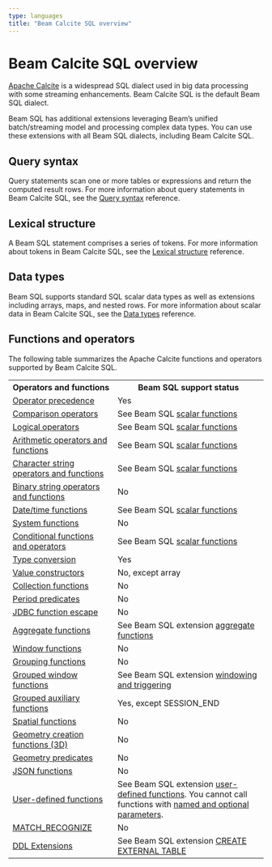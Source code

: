 ```yaml
---
type: languages
title: "Beam Calcite SQL overview"
---
```

<!--
Licensed under the Apache License, Version 2.0 (the "License");
you may not use this file except in compliance with the License.
You may obtain a copy of the License at

http://www.apache.org/licenses/LICENSE-2.0

Unless required by applicable law or agreed to in writing, software
distributed under the License is distributed on an "AS IS" BASIS,
WITHOUT WARRANTIES OR CONDITIONS OF ANY KIND, either express or implied.
See the License for the specific language governing permissions and
limitations under the License.
-->
# Beam Calcite SQL overview

[Apache Calcite](https://calcite.apache.org) is a widespread SQL dialect used in
big data processing with some streaming enhancements. Beam Calcite SQL is the default Beam SQL dialect.

Beam SQL has additional extensions leveraging Beam’s unified batch/streaming model and processing complex data types. You can use these extensions with all Beam SQL dialects, including Beam Calcite SQL.

## Query syntax
Query statements scan one or more tables or expressions and return the computed result rows. For more information about query statements in Beam Calcite SQL, see the [Query syntax](/documentation/dsls/sql/calcite/query-syntax) reference.

## Lexical structure 
A Beam SQL statement comprises a series of tokens. For more information about tokens in Beam Calcite SQL, see the [Lexical structure](/documentation/dsls/sql/calcite/lexical) reference.

## Data types
Beam SQL supports standard SQL scalar data types as well as extensions including arrays, maps, and nested rows. For more information about scalar data in Beam Calcite SQL, see the [Data types](/documentation/dsls/sql/calcite/data-types) reference.

## Functions and operators  
The following table summarizes the Apache Calcite functions and operators supported by Beam Calcite SQL.

<table class="table-bordered table-striped">
  <tr><th>Operators and functions</th><th>Beam SQL support status</th></tr>
<tr><td><a href="https://calcite.apache.org/docs/reference.html#operator-precedence">Operator precedence</a></td><td>Yes</td></tr>
<tr><td><a href="https://calcite.apache.org/docs/reference.html#comparison-operators">Comparison operators</a></td><td class="style1">See Beam SQL <a href="/documentation/dsls/sql/calcite/scalar-functions/#comparison-functions-and-operators">scalar functions</a></td></tr>
<tr><td><a href="https://calcite.apache.org/docs/reference.html#logical-operators">Logical operators</a></td><td>See Beam SQL <a href="/documentation/dsls/sql/calcite/scalar-functions/#logical-functions-and-operators">scalar functions</a></td></tr>
<tr><td><a href="https://calcite.apache.org/docs/reference.html#arithmetic-operators-and-functions">Arithmetic operators and functions</a></td><td>See Beam SQL <a href="/documentation/dsls/sql/calcite/scalar-functions/#arithmetic-expressions">scalar functions</a></td></tr>
<tr><td><a href="https://calcite.apache.org/docs/reference.html#character-string-operators-and-functions">Character string operators and functions</a></td><td>See Beam SQL <a href="/documentation/dsls/sql/calcite/scalar-functions/#string-functions">scalar functions</a></td></tr>
<tr><td><a href="https://calcite.apache.org/docs/reference.html#binary-string-operators-and-functions">Binary string operators and functions</a></td><td>No</td></tr>
<tr><td><a href="https://calcite.apache.org/docs/reference.html#datetime-functions">Date/time functions</a></td><td>See Beam SQL <a href="/documentation/dsls/sql/calcite/scalar-functions/#date-functions">scalar functions</a></td></tr>
<tr><td><a href="https://calcite.apache.org/docs/reference.html#system-functions">System functions</a></td><td>No</td></tr>
<tr><td><a href="https://calcite.apache.org/docs/reference.html#conditional-functions-and-operators">Conditional functions and operators</a></td><td>See Beam SQL <a href="/documentation/dsls/sql/calcite/scalar-functions/#conditional-functions">scalar functions</a></td></tr>
<tr><td><a href="https://calcite.apache.org/docs/reference.html#type-conversion">Type conversion</a></td><td>Yes</td></tr>
<tr><td><a href="https://calcite.apache.org/docs/reference.html#value-constructors">Value constructors</a></td><td>No, except array</td></tr>
<tr><td><a href="https://calcite.apache.org/docs/reference.html#collection-functions">Collection functions</a></td><td>No</td></tr>
<tr><td><a href="https://calcite.apache.org/docs/reference.html#period-predicates">Period predicates</a></td><td>No</td></tr>
<tr><td><a href="https://calcite.apache.org/docs/reference.html#jdbc-function-escape">JDBC function escape</a></td><td>No</td></tr>
<tr><td><a href="https://calcite.apache.org/docs/reference.html#aggregate-functions">Aggregate functions</a></td>
<td>See Beam SQL extension <a href="/documentation/dsls/sql/calcite/aggregate-functions/">aggregate functions</a></td></tr>
<tr><td><a href="https://calcite.apache.org/docs/reference.html#window-functions">Window functions</a></td><td>No</td></tr>
<tr><td><a href="https://calcite.apache.org/docs/reference.html#grouping-functions">Grouping functions</a></td><td>No</td></tr>
<tr><td><a href="https://calcite.apache.org/docs/reference.html#grouped-window-functions">Grouped window functions</a></td><td>See Beam SQL extension <a href="/documentation/dsls/sql/windowing-and-triggering/">windowing and triggering</a></td></tr>
<tr><td><a href="https://calcite.apache.org/docs/reference.html#grouped-auxiliary-functions">Grouped auxiliary functions</a></td><td>Yes, except SESSION_END</td></tr>
<tr><td><a href="https://calcite.apache.org/docs/reference.html#spatial-functions">Spatial functions</a></td><td>No</td></tr>
<tr><td><a href="https://calcite.apache.org/docs/reference.html#geometry-creation-functions-3d">Geometry creation functions (3D)</a></td><td>No</td></tr>
<tr><td><a href="https://calcite.apache.org/docs/reference.html#geometry-predicates">Geometry predicates</a></td><td>No</td></tr>
<tr><td><a href="https://calcite.apache.org/docs/reference.html#json-functions">JSON functions</a></td><td>No</td></tr>
<tr><td><a href="https://calcite.apache.org/docs/reference.html#user-defined-functions">User-defined functions</a></td>
<td>See Beam SQL extension <a href="/documentation/dsls/sql/user-defined-functions/">user-defined functions</a>. You cannot call functions with <a href="https://calcite.apache.org/docs/reference.html#calling-functions-with-named-and-optional-parameters">named and optional parameters</a>.</td></tr>
<tr><td><a href="https://calcite.apache.org/docs/reference.html#match_recognize">MATCH_RECOGNIZE</a></td><td>No</td></tr>
<tr><td><a href="https://calcite.apache.org/docs/reference.html#ddl-extensions">DDL Extensions</a></td><td>See Beam SQL extension <a href="/documentation/dsls/sql/create-external-table/">CREATE EXTERNAL TABLE</a></td></tr>
</table>
